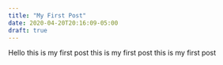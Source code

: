 ```yaml
---
title: "My First Post"
date: 2020-04-20T20:16:09-05:00
draft: true
---
```


Hello this is my first post this is my first post this is my first post
